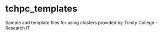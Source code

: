 # tchpc_templates
Sample and template files for using clusters provided by Trinity College - Research IT
